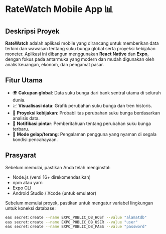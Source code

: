 # RateWatch Mobile App 📊

## Deskripsi Proyek

**RateWatch** adalah aplikasi mobile yang dirancang untuk memberikan data terkini dan wawasan tentang suku bunga global serta proyeksi kebijakan moneter. Aplikasi ini dibangun menggunakan **React Native** dan **Expo**, dengan fokus pada antarmuka yang modern dan mudah digunakan oleh analis keuangan, ekonom, dan pengamat pasar.

## Fitur Utama

- 🌍 **Cakupan global**: Data suku bunga dari bank sentral utama di seluruh dunia.
- 📈 **Visualisasi data**: Grafik perubahan suku bunga dan tren historis.
- 🔮 **Proyeksi kebijakan**: Probabilitas perubahan suku bunga berdasarkan analisis data.
- 🔔 **Notifikasi pintar**: Pemberitahuan tentang perubahan suku bunga terbaru.
- 🌙 **Mode gelap/terang**: Pengalaman pengguna yang nyaman di segala kondisi pencahayaan.

## Prasyarat

Sebelum memulai, pastikan Anda telah menginstal:

- Node.js (versi 16+ direkomendasikan)
- npm atau yarn
- Expo CLI
- Android Studio / Xcode (untuk emulator)

Sebelum memulai proyek, pastikan untuk mengatur variabel lingkungan untuk koneksi database:
```bash
eas secret:create --name EXPO_PUBLIC_DB_HOST --value "alamatdb"
eas secret:create --name EXPO_PUBLIC_DB_USER --value "user"
eas secret:create --name EXPO_PUBLIC_DB_PASS --value "password"
